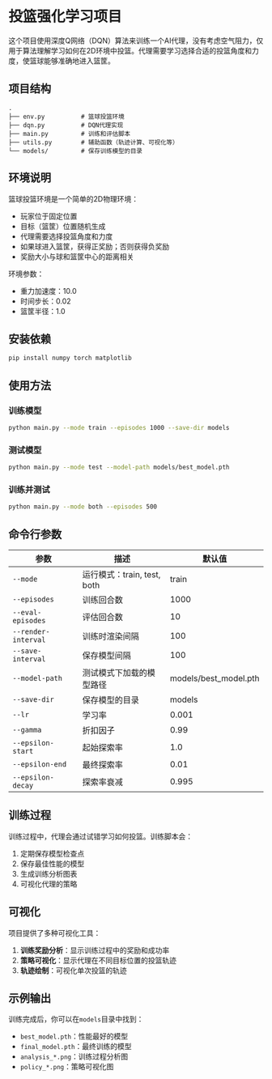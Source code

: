 # 投篮强化学习项目

这个项目使用深度Q网络（DQN）算法来训练一个AI代理，没有考虑空气阻力，仅用于算法理解学习如何在2D环境中投篮。代理需要学习选择合适的投篮角度和力度，使篮球能够准确地进入篮筐。

## 项目结构

```
.
├── env.py          # 篮球投篮环境
├── dqn.py          # DQN代理实现
├── main.py         # 训练和评估脚本
├── utils.py        # 辅助函数（轨迹计算、可视化等）
└── models/         # 保存训练模型的目录
```

## 环境说明

篮球投篮环境是一个简单的2D物理环境：

- 玩家位于固定位置
- 目标（篮筐）位置随机生成
- 代理需要选择投篮角度和力度
- 如果球进入篮筐，获得正奖励；否则获得负奖励
- 奖励大小与球和篮筐中心的距离相关

环境参数：
- 重力加速度：10.0
- 时间步长：0.02
- 篮筐半径：1.0

## 安装依赖

```bash
pip install numpy torch matplotlib
```

## 使用方法

### 训练模型

```bash
python main.py --mode train --episodes 1000 --save-dir models
```

### 测试模型

```bash
python main.py --mode test --model-path models/best_model.pth
```

### 训练并测试

```bash
python main.py --mode both --episodes 500
```

## 命令行参数

| 参数 | 描述 | 默认值 |
|------|------|--------|
| `--mode` | 运行模式：train, test, both | train |
| `--episodes` | 训练回合数 | 1000 |
| `--eval-episodes` | 评估回合数 | 10 |
| `--render-interval` | 训练时渲染间隔 | 100 |
| `--save-interval` | 保存模型间隔 | 100 |
| `--model-path` | 测试模式下加载的模型路径 | models/best_model.pth |
| `--save-dir` | 保存模型的目录 | models |
| `--lr` | 学习率 | 0.001 |
| `--gamma` | 折扣因子 | 0.99 |
| `--epsilon-start` | 起始探索率 | 1.0 |
| `--epsilon-end` | 最终探索率 | 0.01 |
| `--epsilon-decay` | 探索率衰减 | 0.995 |

## 训练过程

训练过程中，代理会通过试错学习如何投篮。训练脚本会：

1. 定期保存模型检查点
2. 保存最佳性能的模型
3. 生成训练分析图表
4. 可视化代理的策略

## 可视化

项目提供了多种可视化工具：

1. **训练奖励分析**：显示训练过程中的奖励和成功率
2. **策略可视化**：显示代理在不同目标位置的投篮轨迹
3. **轨迹绘制**：可视化单次投篮的轨迹

## 示例输出

训练完成后，你可以在`models`目录中找到：

- `best_model.pth`：性能最好的模型
- `final_model.pth`：最终训练的模型
- `analysis_*.png`：训练过程分析图
- `policy_*.png`：策略可视化图
